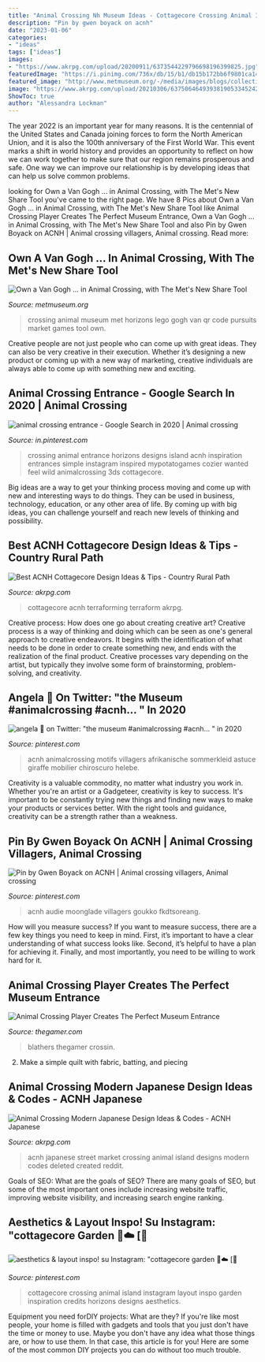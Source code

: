```yaml
---
title: "Animal Crossing Nh Museum Ideas - Cottagecore Crossing Animal Island Instagram Layout Inspo Garden Inspiration Credits Horizons Designs Aesthetics"
description: "Pin by gwen boyack on acnh"
date: "2023-01-06"
categories:
- "ideas"
tags: ["ideas"]
images:
- "https://www.akrpg.com/upload/20200911/6373544229796698196399825.jpg"
featuredImage: "https://i.pinimg.com/736x/db/15/b1/db15b172bb6f9801ca14e0dd05048935.jpg"
featured_image: "http://www.metmuseum.org/-/media/images/blogs/collection-insights/2020/2020_4/animal-crossing/animal-crossing-new-horizons_1l.jpg?la=en"
image: "https://www.akrpg.com/upload/20210306/6375064649393819053345242.png"
ShowToc: true
author: "Alessandra Lockman"
---
```



The year 2022 is an important year for many reasons. It is the centennial of the United States and Canada joining forces to form the North American Union, and it is also the 100th anniversary of the First World War. This event marks a shift in world history and provides an opportunity to reflect on how we can work together to make sure that our region remains prosperous and safe. One way we can improve our relationship is by developing ideas that can help us solve common problems.

	

		
looking for Own a Van Gogh … in Animal Crossing, with The Met&#039;s New Share Tool you've came to the right page. We have 8 Pics about Own a Van Gogh … in Animal Crossing, with The Met&#039;s New Share Tool like Animal Crossing Player Creates The Perfect Museum Entrance, Own a Van Gogh … in Animal Crossing, with The Met&#039;s New Share Tool and also Pin by Gwen Boyack on ACNH | Animal crossing villagers, Animal crossing. Read more:
		
    
## Own A Van Gogh … In Animal Crossing, With The Met&#039;s New Share Tool

<img loading=lazy src="http://www.metmuseum.org/-/media/images/blogs/collection-insights/2020/2020_4/animal-crossing/animal-crossing-new-horizons_1l.jpg?la=en" onerror="this.onerror=null;this.src='https://tse2.mm.bing.net/th?id=OIP.3pERPuaz3Cy0OP5eL1wA_QHaE7&amp;pid=15.1';" alt="Own a Van Gogh … in Animal Crossing, with The Met&#039;s New Share Tool">

_Source: metmuseum.org_

>crossing animal museum met horizons lego gogh van qr code pursuits market games tool own. 

	

Creative people are not just people who can come up with great ideas. They can also be very creative in their execution. Whether it’s designing a new product or coming up with a new way of marketing, creative individuals are always able to come up with something new and exciting.

    
## Animal Crossing Entrance - Google Search In 2020 | Animal Crossing

<img loading=lazy src="https://i.pinimg.com/736x/90/47/81/9047811810ddf9911be6dce13dbb9dd5.jpg" onerror="this.onerror=null;this.src='https://tse3.mm.bing.net/th?id=OIP.LxWvYxcv0XglOVCRKkIvHAHaEK&amp;pid=15.1';" alt="animal crossing entrance - Google Search in 2020 | Animal crossing">

_Source: in.pinterest.com_

>crossing animal entrance horizons designs island acnh inspiration entrances simple instagram inspired mypotatogames cozier wanted feel wild animalcrossing 3ds cottagecore. 

	

Big ideas are a way to get your thinking process moving and come up with new and interesting ways to do things. They can be used in business, technology, education, or any other area of life. By coming up with big ideas, you can challenge yourself and reach new levels of thinking and possibility.

    
## Best ACNH Cottagecore Design Ideas &amp; Tips - Country Rural Path

<img loading=lazy src="https://www.akrpg.com/upload/20200911/6373544229796698196399825.jpg" onerror="this.onerror=null;this.src='https://tse4.mm.bing.net/th?id=OIP.7xYLEJkrYTteGVb2op5nyQHaEe&amp;pid=15.1';" alt="Best ACNH Cottagecore Design Ideas &amp; Tips - Country Rural Path">

_Source: akrpg.com_

>cottagecore acnh terraforming terraform akrpg. 

	

Creative process: How does one go about creating creative art?
Creative process is a way of thinking and doing which can be seen as one's general approach to creative endeavors. It begins with the identification of what needs to be done in order to create something new, and ends with the realization of the final product. Creative processes vary depending on the artist, but typically they involve some form of brainstorming, problem-solving, and creativity.

    
## Angela 💮 On Twitter: &quot;the Museum #animalcrossing #acnh… &quot; In 2020

<img loading=lazy src="https://i.pinimg.com/736x/db/15/b1/db15b172bb6f9801ca14e0dd05048935.jpg" onerror="this.onerror=null;this.src='https://tse2.mm.bing.net/th?id=OIP.ioBD06fiQuvvB3T23abG1AHaEK&amp;pid=15.1';" alt="angela 💮 on Twitter: &quot;the museum #animalcrossing #acnh… &quot; in 2020">

_Source: pinterest.com_

>acnh animalcrossing motifs villagers afrikanische sommerkleid astuce giraffe mobilier chiroscuro helebe. 

	

Creativity is a valuable commodity, no matter what industry you work in. Whether you're an artist or a Gadgeteer, creativity is key to success. It's important to be constantly trying new things and finding new ways to make your products or services better. With the right tools and guidance, creativity can be a strength rather than a weakness.

    
## Pin By Gwen Boyack On ACNH | Animal Crossing Villagers, Animal Crossing

<img loading=lazy src="https://i.pinimg.com/736x/3a/80/df/3a80dfbea5ba9a6d28e9f5463cc60723.jpg" onerror="this.onerror=null;this.src='https://tse4.mm.bing.net/th?id=OIP.462_7bHRRbO8o-AkgN-QWAHaEk&amp;pid=15.1';" alt="Pin by Gwen Boyack on ACNH | Animal crossing villagers, Animal crossing">

_Source: pinterest.com_

>acnh audie moonglade villagers goukko fkdtsoreang. 

	

How will you measure success?
If you want to measure success, there are a few key things you need to keep in mind. First, it’s important to have a clear understanding of what success looks like. Second, it’s helpful to have a plan for achieving it. Finally, and most importantly, you need to be willing to work hard for it.

    
## Animal Crossing Player Creates The Perfect Museum Entrance

<img loading=lazy src="https://static1.thegamerimages.com/wordpress/wp-content/uploads/2020/06/Garden-Museum-via-Reddit.jpg" onerror="this.onerror=null;this.src='https://tse3.mm.bing.net/th?id=OIP.SlYmMH1gnNsI-Ztl2SgFSwHaD5&amp;pid=15.1';" alt="Animal Crossing Player Creates The Perfect Museum Entrance">

_Source: thegamer.com_

>blathers thegamer crossin. 

	

2. Make a simple quilt with fabric, batting, and piecing

    
## Animal Crossing Modern Japanese Design Ideas &amp; Codes - ACNH Japanese

<img loading=lazy src="https://www.akrpg.com/upload/20210306/6375064649393819053345242.png" onerror="this.onerror=null;this.src='https://tse4.mm.bing.net/th?id=OIP.ATzUCv5GrnydXrdRNwtrJwHaEJ&amp;pid=15.1';" alt="Animal Crossing Modern Japanese Design Ideas &amp; Codes - ACNH Japanese">

_Source: akrpg.com_

>acnh japanese street market crossing animal island designs modern codes deleted created reddit. 

	

Goals of SEO: What are the goals of SEO?
There are many goals of SEO, but some of the most important ones include increasing website traffic, improving website visibility, and increasing search engine ranking.

    
## Aesthetics &amp; Layout Inspo! Su Instagram: &quot;cottagecore Garden 🍃☁️ [🌻

<img loading=lazy src="https://i.pinimg.com/736x/1d/0a/a0/1d0aa0b6f746f125f77d3f1d65d6030f.jpg" onerror="this.onerror=null;this.src='https://tse1.mm.bing.net/th?id=OIP.acBdVyt6VU3sghlBb6nh8QHaHa&amp;pid=15.1';" alt="aesthetics &amp; layout inspo! su Instagram: &quot;cottagecore garden 🍃☁️ [🌻">

_Source: pinterest.com_

>cottagecore crossing animal island instagram layout inspo garden inspiration credits horizons designs aesthetics. 

	

Equipment you need forDIY projects: What are they?
If you're like most people, your home is filled with gadgets and tools that you just don't have the time or money to use. Maybe you don't have any idea what those things are, or how to use them. In that case, this article is for you! Here are some of the most common DIY projects you can do without too much trouble.

